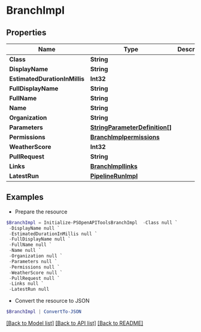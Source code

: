 # BranchImpl
## Properties

Name | Type | Description | Notes
------------ | ------------- | ------------- | -------------
**Class** | **String** |  | [optional] 
**DisplayName** | **String** |  | [optional] 
**EstimatedDurationInMillis** | **Int32** |  | [optional] 
**FullDisplayName** | **String** |  | [optional] 
**FullName** | **String** |  | [optional] 
**Name** | **String** |  | [optional] 
**Organization** | **String** |  | [optional] 
**Parameters** | [**StringParameterDefinition[]**](StringParameterDefinition.md) |  | [optional] 
**Permissions** | [**BranchImplpermissions**](BranchImplpermissions.md) |  | [optional] 
**WeatherScore** | **Int32** |  | [optional] 
**PullRequest** | **String** |  | [optional] 
**Links** | [**BranchImpllinks**](BranchImpllinks.md) |  | [optional] 
**LatestRun** | [**PipelineRunImpl**](PipelineRunImpl.md) |  | [optional] 

## Examples

- Prepare the resource
```powershell
$BranchImpl = Initialize-PSOpenAPIToolsBranchImpl  -Class null `
 -DisplayName null `
 -EstimatedDurationInMillis null `
 -FullDisplayName null `
 -FullName null `
 -Name null `
 -Organization null `
 -Parameters null `
 -Permissions null `
 -WeatherScore null `
 -PullRequest null `
 -Links null `
 -LatestRun null
```

- Convert the resource to JSON
```powershell
$BranchImpl | ConvertTo-JSON
```

[[Back to Model list]](../README.md#documentation-for-models) [[Back to API list]](../README.md#documentation-for-api-endpoints) [[Back to README]](../README.md)

